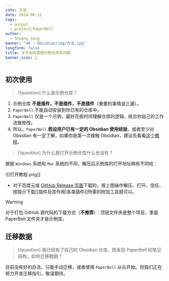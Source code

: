 ```yaml
---
cate: 方法
date: 2024-06-12
tags:
  - output
  - project/PaperBell
author:
  - Shuang Song
banner: "40 - Obsidian/img/方法.jpg"
longform: false
title: 关于如何使用示例仓库的问题
banner_icon: 🧭
---
```


## 初次使用

> [!question]
> 什么是示例仓库？

1. 示例仓库 **不是插件，不是插件，不是插件**（重要的事情说三遍）。
2. `PaperBell` 不能自动安装到你已有的仓库中。
3. `PaperBell` 仅是一个示例，最好花些时间理解仓库的逻辑，结合你自己的工作流做修改。
4. 所以，`PaperBell` **假设用户已有一定的 Obsidian 使用经验**，或者至少对 Obsidian 有一定了解，如果你是第一次接触 Obsidian，建议先看看[这个教程](https://pkmer.cn/Pkmer-Docs/10-obsidian/obsidian/)。

> [!question]
> 为什么我打开示例仓库什么也没有？

根据 `Windows` 系统和 `Mac` 系统的不同，解压后示例库的打开地址稍有不同哈：

![[打开教程.png]]

- 对于百度云或 [GitHub Release 页面](https://github.com/SongshGeo/Obsidian-PaperBell/releases)下载的，按上图操作解压、打开、信任、按提示下载[[插件及其作用|各类插件]]所需的附加工具就可以。

>[!warning]
>对于打包 GitHub 源代码的下载方式（**不推荐**）：顶层文件夹是整个项目，里面 PaperBell 文件夹才是示例库。

## 迁移数据

> [!question]
> 我已经有了自己的 Obsidian 仓库，刚发现 PaperBell 的笔记结构，如何迁移数据？

目前没有好的办法，只能手动迁移，或者使用 `PaperBell` 从头开始。但我们正在努力开发迁移指引，敬请期待。

